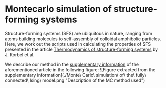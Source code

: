 [article]: https://doi.org/10.1038/s41467-021-21272-7
[supplementary]: https://static-content.springer.com/esm/art%3A10.1038%2Fs41467-021-21272-7/MediaObjects/41467_2021_21272_MOESM1_ESM.pdf

# Montecarlo simulation of structure-forming systems

Structure-forming systems (SFS) are ubiquitous in nature, ranging from atoms building molecules
to self-assembly of colloidal amphibolic particles.
Here, we work out the scripts used in calculating the properties of SFS presented in the article [Thermodynamics of structure-forming systems][article] by J. Korbel et al.

We describe our method in the [supplementary information][supplementary] of the aforementioned article in the following figure:
![Figure extracted from the supplementary information](./Monte\ Carlo\ simulation\ of\ the\ fully\ connected\ Ising\ model.png "Description of the MC method used")
